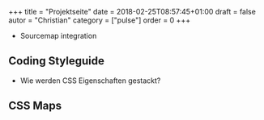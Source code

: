 +++
title = "Projektseite"
date = 2018-02-25T08:57:45+01:00
draft = false
autor = "Christian"
category = ["pulse"]
order = 0
+++

- Sourcemap integration

## Coding Styleguide
- Wie werden CSS Eigenschaften gestackt?

## CSS Maps
